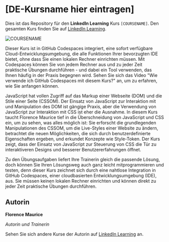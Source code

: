 # [DE-Kursname hier eintragen]

Dies ist das Repository für den **LinkedIn Learning** Kurs `[COURSENAME]`. Den gesamten Kurs finden Sie auf [LinkedIn Learning][lil-course-url].

![COURSENAME][lil-thumbnail-url] 

Dieser Kurs ist in GitHub Codespaces integriert, eine sofort verfügbare Cloud-Entwicklungsumgebung, die alle Funktionen Ihrer bevorzugten IDE bietet, ohne dass Sie einen lokalen Rechner einrichten müssen. Mit Codespaces können Sie von jedem Rechner aus und zu jeder Zeit praktische Übungen durchführen - und dabei ein Tool verwenden, das Ihnen häufig in der Praxis begegnen wird. Sehen Sie sich das Video "Wie verwende ich GitHub Codespaces mit diesem Kurs?" an, um zu erfahren, wie Sie anfangen können.  


JavaScript hat vollen Zugriff auf das Markup einer Webseite (DOM) und die Stile einer Seite (CSSOM). Der Einsatz von JavaScript zur Interaktion mit und Manipulation des DOM ist gängige Praxis, aber die Verwendung von JavaScript zur Interaktion mit CSS ist eher die Ausnahme. In diesem Kurs taucht Florence Maurice tief in die Überschneidung von JavaScript und CSS ein, um zu sehen, was alles möglich ist: Sie erforscht die grundlegenden Manipulationen des CSSOM, um die Live-Styles einer Website zu ändern, betrachtet die neuen Möglichkeiten, die sich durch benutzerdefinierte Eigenschaften ergeben, und erkundet Konzepte wie Style-Token. Der Kurs zeigt, dass der Einsatz von JavaScript zur Steuerung von CSS die Tür zu interaktiveren Designs und besserer Benutzererfahrungen öffnet.

Zu den Übungsaufgaben liefert Ihre Trainerin gleich die passende Lösung, doch können Sie Ihren Lösungsweg auch ganz leicht mitprogrammieren und testen, denn dieser Kurs zeichnet sich durch eine nahtlose Integration in GitHub Codespaces, einer cloudbasierten Entwicklungsumgebung (IDE), aus. Sie müssen keinen lokalen Rechner einrichten und können direkt zu jeder Zeit praktische Übungen durchführen.

## Autorin
**Florence Maurice**

_Autorin und Trainerin_

Sehen Sie sich andere Kurse der Autorin auf [LinkedIn Learning](https://www.linkedin.com/learning/instructors/florence-maurice) an.

[0]: # (Replace these placeholder URLs with actual course URLs)
[lil-course-url]: https://www.linkedin.com/learning/css-mit-javascript-steuern
[lil-thumbnail-url]: https://media.licdn.com/dms/image/D4D0DAQE6t-1edpK8rw/learning-public-crop_675_1200/0/1681365898666?e=2147483647&v=beta&t=uH9JS_B86lXjb5KyE36XHnBgh7IWaFPV9oMtqLasa7Y
